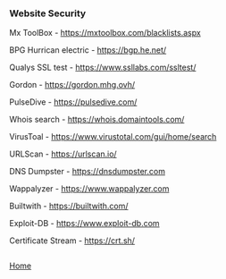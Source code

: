 ### Website Security

Mx ToolBox - https://mxtoolbox.com/blacklists.aspx

BPG Hurrican electric - https://bgp.he.net/

Qualys SSL test  - https://www.ssllabs.com/ssltest/

Gordon - https://gordon.mhg.ovh/

PulseDive - https://pulsedive.com/

Whois search - https://whois.domaintools.com/

VirusToal - https://www.virustotal.com/gui/home/search

URLScan - https://urlscan.io/

DNS Dumpster - https://dnsdumpster.com

Wappalyzer - https://www.wappalyzer.com

Builtwith - https://builtwith.com/

Exploit-DB - https://www.exploit-db.com

Certificate Stream - https://crt.sh/

```

```
[Home](https://github.com/WilliamThomas-sec/Opensource-tools/)
